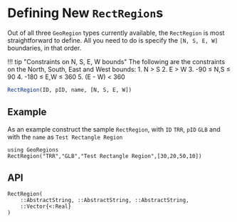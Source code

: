 # Defining New `RectRegion`s

Out of all three `GeoRegion` types currently available, the `RectRegion` is most straightforward to define. All you need to do is specify the `[N, S, E, W]` boundaries, in that order.

!!! tip "Constraints on N, S, E, W bounds"
    The following are the constraints on the North, South, East and West bounds:
    1. N > S
    2. E > W
    3. -90 ≤ N,S ≤ 90
    4. -180 ≤ E,W ≤ 360
    5. (E - W) < 360

```julia
RectRegion(ID, pID, name, [N, S, E, W])
```

## Example

As an example construct the sample `RectRegion`, with `ID` `TRR`, `pID` `GLB` and with the `name` as `Test Rectangle Region`

```@repl
using GeoRegions
RectRegion("TRR","GLB","Test Rectangle Region",[30,20,50,10])
```

## API

```@docs
RectRegion(
    ::AbstractString, ::AbstractString, ::AbstractString,
    ::Vector{<:Real}
)
```
